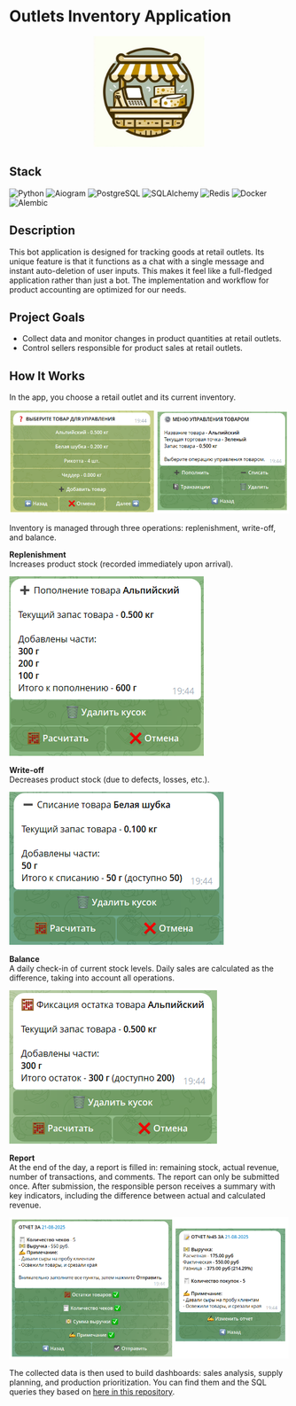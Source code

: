 # Outlets Inventory Application

<p align="center">
  <img src="https://github.com/AleIgoKha/outlets_inventory_bot/blob/main/assets/outlets_inventory_bot_logo.jpeg" width="200">
</p>

<!-- ![Logo](https://github.com/AleIgoKha/outlets_inventory_bot/blob/main/assets/outlets_inventory_bot_logo.jpeg) -->

## Stack
![Python](https://img.shields.io/badge/-Python-1d1717?style=for-the-badge&logo=Python&logoColor=fff6f6)
![Aiogram](https://img.shields.io/badge/-Aiogram-1d1717?style=for-the-badge&logo=Aiogram&logoColor=fff6f6)
![PostgreSQL](https://img.shields.io/badge/-PostgreSQL-1d1717?style=for-the-badge&logo=PostgreSQL&logoColor=fff6f6)
![SQLAlchemy](https://img.shields.io/badge/-SQLAlchemy-1d1717?style=for-the-badge&logo=SQLAlchemy&logoColor=fff6f6)
![Redis](https://img.shields.io/badge/-Redis-1d1717?style=for-the-badge&logo=Redis&logoColor=fff6f6)
![Docker](https://img.shields.io/badge/-Docker-1d1717?style=for-the-badge&logo=Docker&logoColor=fff6f6)
![Alembic](https://img.shields.io/badge/-Alembic-1d1717?style=for-the-badge&logo=Alembic&logoColor=fff6f6)

## Description

This bot application is designed for tracking goods at retail outlets. Its unique feature is that it functions as a chat with a single message and instant auto-deletion of user inputs. This makes it feel like a full-fledged application rather than just a bot. The implementation and workflow for product accounting are optimized for our needs.

## Project Goals

- Collect data and monitor changes in product quantities at retail outlets.
- Control sellers responsible for product sales at retail outlets.

## How It Works 

In the app, you choose a retail outlet and its current inventory.

![choosing_product](https://github.com/AleIgoKha/outlets_inventory_bot/blob/main/assets/choosing_product.png)

Inventory is managed through three operations: replenishment, write-off, and balance.

**Replenishment**\
Increases product stock (recorded immediately upon arrival).

![replenishment_menu](https://github.com/AleIgoKha/outlets_inventory_bot/blob/main/assets/replenishment_menu.PNG)

**Write-off**\
Decreases product stock (due to defects, losses, etc.).

![writeoff_menu](https://github.com/AleIgoKha/outlets_inventory_bot/blob/main/assets/writeoff_menu.PNG)

**Balance**\
A daily check-in of current stock levels. Daily sales are calculated as the difference, taking into account all operations.

![balance_menu](https://github.com/AleIgoKha/outlets_inventory_bot/blob/main/assets/balance_menu.PNG)

**Report**  
At the end of the day, a report is filled in: remaining stock, actual revenue, number of transactions, and comments. The report can only be submitted once. After submission, the responsible person receives a summary with key indicators, including the difference between actual and calculated revenue.

![report_menu](https://github.com/AleIgoKha/outlets_inventory_bot/blob/main/assets/reporting.png)

The collected data is then used to build dashboards: sales analysis, supply planning, and production prioritization. You can find them and the SQL queries they based on [here in this repository](https://github.com/AleIgoKha/superset_queries_and_dashboards/tree/main).